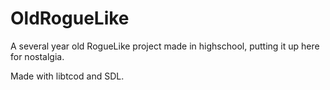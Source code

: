 OldRogueLike
============

A several year old RogueLike project made in highschool, putting it up here for nostalgia.

Made with libtcod and SDL.
